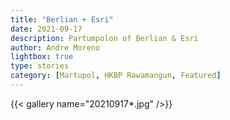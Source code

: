 ```yaml
---
title: "Berlian + Esri"
date: 2021-09-17
description: Partumpolon of Berlian & Esri
author: Andre Moreno
lightbox: true
type: stories
category: [Martupol, HKBP Rawamangun, Featured]
---
```



{{< gallery name="20210917*.jpg" />}}
